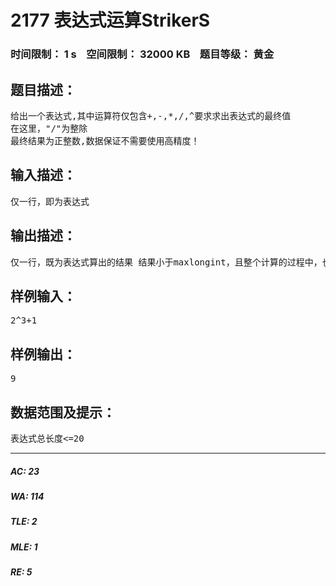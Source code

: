 # 2177 表达式运算StrikerS   
### 时间限制： 1 s&nbsp;&nbsp;&nbsp;&nbsp;空间限制： 32000 KB&nbsp;&nbsp;&nbsp;&nbsp;题目等级： 黄金  
## 题目描述：  

<pre>
给出一个表达式,其中运算符仅包含+,-,*,/,^要求求出表达式的最终值
在这里，"/"为整除
最终结果为正整数,数据保证不需要使用高精度！
</pre>
  
  
## 输入描述：  

<pre>
仅一行，即为表达式
</pre>
  
  
## 输出描述：  

<pre>
仅一行，既为表达式算出的结果 结果小于maxlongint，且整个计算的过程中，也不会超过maxlongint
</pre>
  
  
## 样例输入：  

<pre>
2^3+1
</pre>
  
  
## 样例输出：  

<pre>
9
</pre>
  
  
## 数据范围及提示：  

<pre>
表达式总长度<=20
</pre>
  
  
***  

##### AC: 23  
##### WA: 114  
##### TLE: 2  
##### MLE: 1  
##### RE: 5  
